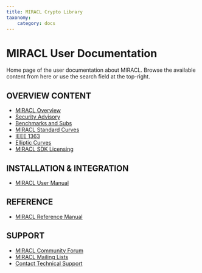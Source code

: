 ```yaml
---
title: MIRACL Crypto Library
taxonomy:
    category: docs
---
```


MIRACL User Documentation
=========================

Home page of the user documentation about MIRACL. Browse the available content from here or use the search field at the top-right.

OVERVIEW CONTENT
----------------

-   [MIRACL Overview](#)
-   [Security Advisory](#)
-   [Benchmarks and Subs](#)
-   [MIRACL Standard Curves](#)
-   [IEEE 1363](#)
-   [Elliptic Curves](#)
-   [MIRACL SDK Licensing](#)

INSTALLATION & INTEGRATION
--------------------------

-   [MIRACL User Manual](#)

REFERENCE
---------

-   [MIRACL Reference Manual](#)

SUPPORT
-------

-   [MIRACL Community Forum](https://discuss.MIRACL.com/c/miracl)
-   [MIRACL Mailing Lists](#)
-   [Contact Technical Support](http://www.MIRACL.com/community)


